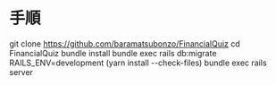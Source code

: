# 手順
git clone https://github.com/baramatsubonzo/FinancialQuiz
cd FinancialQuiz
bundle install
bundle exec rails db:migrate RAILS_ENV=development
(yarn install --check-files)
bundle exec rails server
